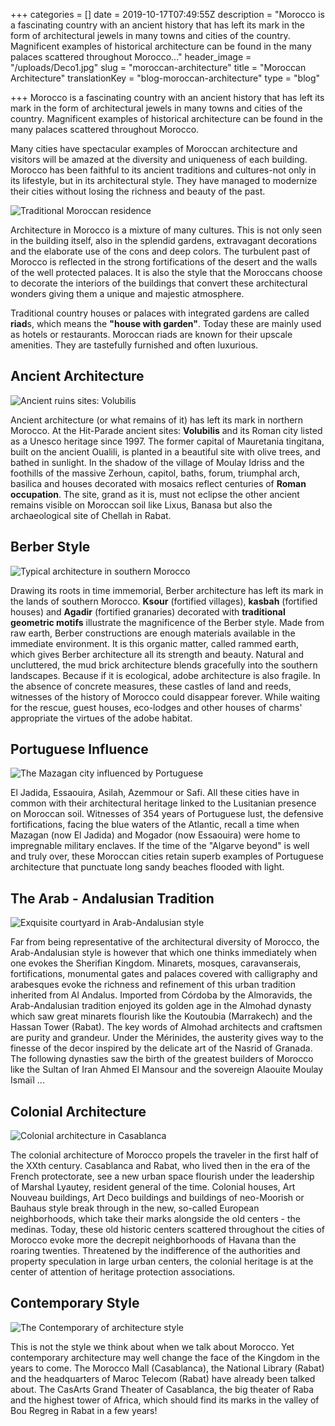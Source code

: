 +++
categories = []
date = 2019-10-17T07:49:55Z
description = "Morocco is a fascinating country with an ancient history that has left its mark in the form of architectural jewels in many towns and cities of the country. Magnificent examples of historical architecture can be found in the many palaces scattered throughout Morocco..."
header_image = "/uploads/Deco1.jpg"
slug = "moroccan-architecture"
title = "Moroccan Architecture"
translationKey = "blog-moroccan-architecture"
type = "blog"

+++
Morocco is a fascinating country with an ancient history that has left its mark in the form of architectural jewels in many towns and cities of the country. Magnificent examples of historical architecture can be found in the many palaces scattered throughout Morocco.

Many cities have spectacular examples of Moroccan architecture and visitors will be amazed at the diversity and uniqueness of each building. Morocco has been faithful to its ancient traditions and cultures-not only in its lifestyle, but in its architectural style. They have managed to modernize their cities without losing the richness and beauty of the past.

![Traditional Moroccan residence](/uploads/1024px-Morocco_Maroc_-_Marrakech_-_Riad_Houdou_-_Photo_Image_Photography_(9127806966).jpg "Traditional Moroccan residence")

Architecture in Morocco is a mixture of many cultures. This is not only seen in the building itself, also in the splendid gardens, extravagant decorations and the elaborate use of the cons and deep colors. The turbulent past of Morocco is reflected in the strong fortifications of the desert and the walls of the well protected palaces. It is also the style that the Moroccans choose to decorate the interiors of the buildings that convert these architectural wonders giving them a unique and majestic atmosphere.

Traditional country houses or palaces with integrated gardens are called **riad**s, which means the **"house with garden"**. Today these are mainly used as hotels or restaurants. Moroccan riads are known for their upscale amenities. They are tastefully furnished and often luxurious.

## **Ancient Architecture**

![Ancient ruins sites: Volubilis](/uploads/6.png "Ancient ruins sites: Volubilis")

Ancient architecture (or what remains of it) has left its mark in northern Morocco. At the Hit-Parade ancient sites: **Volubilis** and its Roman city listed as a Unesco heritage since 1997. The former capital of Mauretania tingitana, built on the ancient Oualili, is planted in a beautiful site with olive trees, and bathed in sunlight. In the shadow of the village of Moulay Idriss and the foothills of the massive Zerhoun, capitol, baths, forum, triumphal arch, basilica and houses decorated with mosaics reflect centuries of **Roman occupation**. The site, grand as it is, must not eclipse the other ancient remains visible on Moroccan soil like Lixus, Banasa but also the archaeological site of Chellah in Rabat.

## **Berber Style**

![Typical architecture in southern Morocco](/uploads/4-13.jpg "Typical architecture in southern Morocco")

Drawing its roots in time immemorial, Berber architecture has left its mark in the lands of southern Morocco. **Ksour** (fortified villages), **kasbah** (fortified houses) and **Agadir** (fortified granaries) decorated with **traditional geometric motifs** illustrate the magnificence of the Berber style. Made from raw earth, Berber constructions are enough materials available in the immediate environment. It is this organic matter, called rammed earth, which gives Berber architecture all its strength and beauty. Natural and uncluttered, the mud brick architecture blends gracefully into the southern landscapes. Because if it is ecological, adobe architecture is also fragile. In the absence of concrete measures, these castles of land and reeds, witnesses of the history of Morocco could disappear forever. While waiting for the rescue, guest houses, eco-lodges and other houses of charms' appropriate the virtues of the adobe habitat.

## **Portuguese Influence**

![The Mazagan city influenced by Portuguese](/uploads/5-12.jpg "The Mazagan city influenced by Portuguese")

El Jadida, Essaouira, Asilah, Azemmour or Safi. All these cities have in common with their architectural heritage linked to the Lusitanian presence on Moroccan soil. Witnesses of 354 years of Portuguese lust, the defensive fortifications, facing the blue waters of the Atlantic, recall a time when Mazagan (now El Jadida) and Mogador (now Essaouira) were home to impregnable military enclaves. If the time of the "Algarve beyond" is well and truly over, these Moroccan cities retain superb examples of Portuguese architecture that punctuate long sandy beaches flooded with light.

## **The Arab - Andalusian Tradition**

![Exquisite courtyard in Arab-Andalusian style](/uploads/20200518145705.png "Exquisite courtyard in Arab-Andalusian style")

Far from being representative of the architectural diversity of Morocco, the Arab-Andalusian style is however that which one thinks immediately when one evokes the Sherifian Kingdom. Minarets, mosques, caravanserais, fortifications, monumental gates and palaces covered with calligraphy and arabesques evoke the richness and refinement of this urban tradition inherited from Al Andalus. Imported from Córdoba by the Almoravids, the Arab-Andalusian tradition enjoyed its golden age in the Almohad dynasty which saw great minarets flourish like the Koutoubia (Marrakech) and the Hassan Tower (Rabat). The key words of Almohad architects and craftsmen are purity and grandeur. Under the Mérinides, the austerity gives way to the finesse of the decor inspired by the delicate art of the Nasrid of Granada. The following dynasties saw the birth of the greatest builders of Morocco like the Sultan of Iran Ahmed El Mansour and the sovereign Alaouite Moulay Ismaïl ...

## **Colonial Architecture**

![Colonial architecture in Casablanca](/uploads/architecturecasa.jpg "Colonial architecture in Casablanca")

The colonial architecture of Morocco propels the traveler in the first half of the XXth century. Casablanca and Rabat, who lived then in the era of the French protectorate, see a new urban space flourish under the leadership of Marshal Lyautey, resident general of the time. Colonial houses, Art Nouveau buildings, Art Deco buildings and buildings of neo-Moorish or Bauhaus style break through in the new, so-called European neighborhoods, which take their marks alongside the old centers - the medinas. Today, these old historic centers scattered throughout the cities of Morocco evoke more the decrepit neighborhoods of Havana than the roaring twenties. Threatened by the indifference of the authorities and property speculation in large urban centers, the colonial heritage is at the center of attention of heritage protection associations.

## **Contemporary Style**

![The Contemporary of architecture style](/uploads/maroc-casablanca-grand-theatre-casarts.jpg "The Contemporary of architecture style")

This is not the style we think about when we talk about Morocco. Yet contemporary architecture may well change the face of the Kingdom in the years to come. The Morocco Mall (Casablanca), the National Library (Rabat) and the headquarters of Maroc Telecom (Rabat) have already been talked about. The CasArts Grand Theater of Casablanca, the big theater of Raba and the highest tower of Africa, which should find its marks in the valley of Bou Regreg in Rabat in a few years!